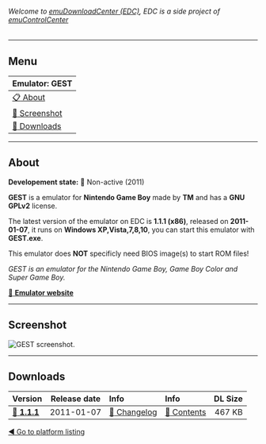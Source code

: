 ###### Welcome to [emuDownloadCenter (EDC)](https://github.com/PhoenixInteractiveNL/emuDownloadCenter/wiki/), EDC is a side project of [emuControlCenter](https://github.com/PhoenixInteractiveNL/emuControlCenter/wiki/)
***
## Menu
| **Emulator: GEST** |
|:---------|
| [:clipboard: About](#about) |
| [:sunrise: Screenshot](#screenshot) |
| [:floppy_disk: Downloads](#downloads) |
***
## About
**Developement state:** :red_circle: Non-active (2011)

**GEST** is a emulator for **Nintendo Game Boy** made by **TM** and has a **GNU GPLv2** license.

The latest version of the emulator on EDC is **1.1.1 (x86)**, released on **2011-01-07**, it runs on **Windows XP,Vista,7,8,10**, you can start this emulator with **GEST.exe**.

This emulator does **NOT** specificly need BIOS image(s) to start ROM files!

_GEST is an emulator for the Nintendo Game Boy, Game Boy Color and Super Game Boy._

[:link: **Emulator website**](http://koti.mbnet.fi/gest_emu/)
***
## Screenshot
![](https://raw.githubusercontent.com/PhoenixInteractiveNL/emuDownloadCenter/master/hooks/gest/screen.jpg "GEST screenshot.")
***
## Downloads
| Version  | Release date  | Info       | Info       | DL Size    |
|:---------|:-------------:|:-----------|:-----------|-----------:|
| [:floppy_disk: **1.1.1**](https://github.com/PhoenixInteractiveNL/edc-repo0003/raw/master/gest/1.1.1.7z) | 2011-01-07 | [:page_facing_up: Changelog](https://github.com/PhoenixInteractiveNL/edc-repo0003/blob/master/gest/1.1.1_changelog.txt) | [:mag_right: Contents](https://github.com/PhoenixInteractiveNL/edc-repo0003/blob/master/gest/1.1.1_contents.txt) | 467 KB |

[:arrow_backward: Go to platform listing](https://github.com/PhoenixInteractiveNL/emuDownloadCenter/wiki/EDC-Platform-List)
